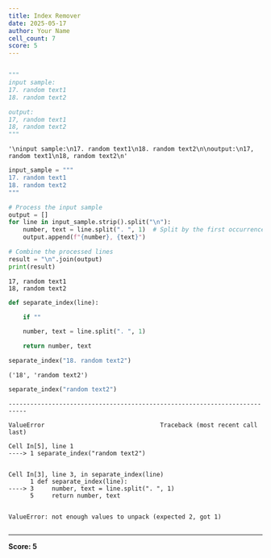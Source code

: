 ```yaml
---
title: Index Remover
date: 2025-05-17
author: Your Name
cell_count: 7
score: 5
---
```


```python

```


```python
"""
input sample:
17. random text1
18. random text2

output:
17, random text1
18, random text2
"""
```




    '\ninput sample:\n17. random text1\n18. random text2\n\noutput:\n17, random text1\n18, random text2\n'




```python
input_sample = """
17. random text1
18. random text2
"""

# Process the input sample
output = []
for line in input_sample.strip().split("\n"):
    number, text = line.split(". ", 1)  # Split by the first occurrence of ". "
    output.append(f"{number}, {text}")

# Combine the processed lines
result = "\n".join(output)
print(result)
```

    17, random text1
    18, random text2



```python
def separate_index(line):

    if ""

    number, text = line.split(". ", 1) 

    return number, text
```


```python
separate_index("18. random text2")
```




    ('18', 'random text2')




```python
separate_index("random text2")
```


    ---------------------------------------------------------------------------

    ValueError                                Traceback (most recent call last)

    Cell In[5], line 1
    ----> 1 separate_index("random text2")


    Cell In[3], line 3, in separate_index(line)
          1 def separate_index(line):
    ----> 3     number, text = line.split(". ", 1) 
          5     return number, text


    ValueError: not enough values to unpack (expected 2, got 1)



```python

```


---
**Score: 5**